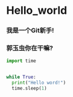 # Hello_world
### 我是一个Git新手!
### 郭玉虫你在干嘛?

```python
import time


while True:
  print("Hello word!")
  time.sleep(1)
```

